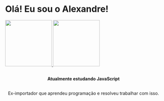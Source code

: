<h1> Olá! Eu sou o Alexandre! </h1>

<a href="https://github.com/alexandre-jr-94">
  <img height="150em" src="https://github-readme-stats.vercel.app/api?username=alexandre-jr-94&show_icons=true&theme=dark&include_all_commits=true& count_private=true"/>    
  <img height="150em" src="https://github-readme-stats.vercel.app/api/top-langs/?username=alexandre-jr-94&layout=compact&langs_count=7&theme=dark"/>
</div><div align="center"></a>
  
  ##
  
  <b> Atualmente estudando JavaScript </b>
  
  ##
  
  <p>Ex-importador que aprendeu programação e resolveu trabalhar com isso.</p>
